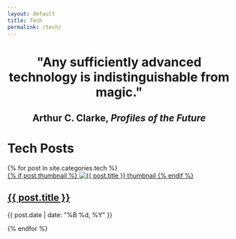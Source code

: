 ```yaml
---
layout: default
title: Tech
permalink: /tech/
---
```


<h1 style="text-align: center;">"Any sufficiently advanced technology is indistinguishable from magic." </h1>

<h2 style="text-align: center;"> Arthur C. Clarke, <em>Profiles of the Future</em></h2>

# Tech Posts

<div class="post-grid">
  {% for post in site.categories.tech %}
    <div class="post-item">
      <a href="{{ post.url }}">
        {% if post.thumbnail %}
          <img src="{{ post.thumbnail }}" alt="{{ post.title }} thumbnail">
        {% endif %}
        <h2>{{ post.title }}</h2>
      </a>
      <p>{{ post.date | date: "%B %d, %Y" }}</p>
    </div>
  {% endfor %}
</div>